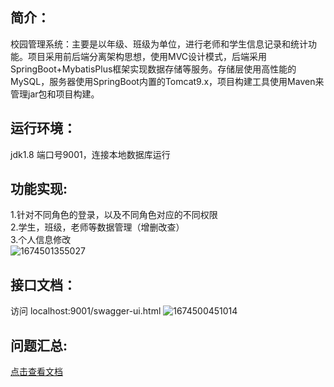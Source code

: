 ## 简介：
校园管理系统：主要是以年级、班级为单位，进行老师和学生信息记录和统计功能。项目采用前后端分离架构思想，使用MVC设计模式，后端采用SpringBoot+MybatisPlus框架实现数据存储等服务。存储层使用高性能的MySQL，服务器使用SpringBoot内置的Tomcat9.x，项目构建工具使用Maven来管理jar包和项目构建。

## 运行环境：
jdk1.8 端口号9001，连接本地数据库运行

## 功能实现:
1.针对不同角色的登录，以及不同角色对应的不同权限\
2.学生，班级，老师等数据管理（增删改查）\
3.个人信息修改\
![1674501355027](https://user-images.githubusercontent.com/90182797/214129668-1c41a70c-e544-4938-973b-4ed965bb5a30.png)

## 接口文档：
访问 localhost:9001/swagger-ui.html
![1674500451014](https://user-images.githubusercontent.com/90182797/214127494-209a9410-a566-449c-965d-376f95b5293f.png)

## 问题汇总:
[点击查看文档](https://github.com/xuxiao1797/campus_management_system/blob/main/%E6%A0%A1%E5%9B%AD%E7%AE%A1%E7%90%86%E7%B3%BB%E7%BB%9F%E9%97%AE%E9%A2%98%E6%B1%87%E6%80%BB.pdf)

